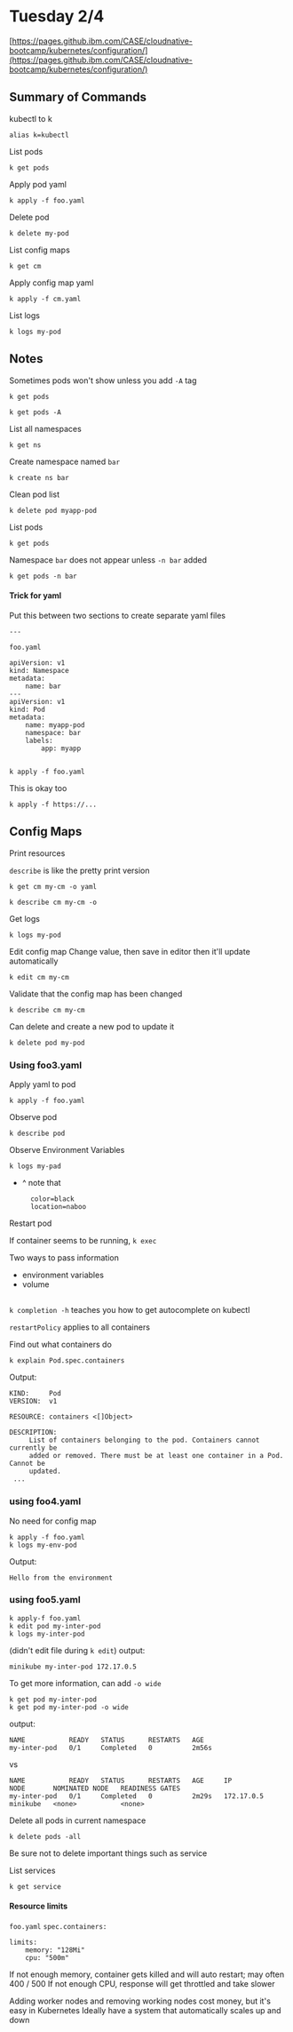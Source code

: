 # Tuesday 2/4

[https://pages.github.ibm.com/CASE/cloudnative-bootcamp/kubernetes/configuration/](https://pages.github.ibm.com/CASE/cloudnative-bootcamp/kubernetes/configuration/)

## Summary of Commands

kubectl to k
	
	alias k=kubectl

List pods

	k get pods

Apply pod yaml

	k apply -f foo.yaml

Delete pod

	k delete my-pod

List config maps

	k get cm

Apply config map yaml

	k apply -f cm.yaml

List logs

	k logs my-pod

## Notes

Sometimes pods won't show unless you add `-A` tag

	k get pods

	k get pods -A

List all namespaces
	
	k get ns

Create namespace named `bar`
	
	k create ns bar

Clean pod list

	k delete pod myapp-pod

List pods

	k get pods

Namespace `bar` does not appear unless `-n bar` added	

	k get pods -n bar
	
#### Trick for yaml

Put this between two sections to create separate yaml files

	---
`foo.yaml`

	apiVersion: v1
	kind: Namespace
	metadata:
		name: bar
	---
	apiVersion: v1
	kind: Pod
	metadata:
		name: myapp-pod
		namespace: bar
		labels:
			app: myapp

	
	k apply -f foo.yaml

This is okay too

	k apply -f https://...

## Config Maps

Print resources

`describe` is like the pretty print version

	k get cm my-cm -o yaml

	k describe cm my-cm -o

Get logs

	k logs my-pod

Edit config map
Change value, then save in editor then it'll update automatically

	k edit cm my-cm

Validate that the config map has been changed

	k describe cm my-cm

Can delete and create a new pod to update it

	k delete pod my-pod

### Using foo3.yaml

Apply yaml to pod 	
	
	k apply -f foo.yaml

Observe pod

	k describe pod

Observe Environment Variables

	k logs my-pad
* ^ note that 

		color=black
		location=naboo

Restart pod

If container seems to be running, `k exec`

Two ways to pass information
* environment variables
* volume

## 

`k completion -h` teaches you how to get autocomplete on kubectl

`restartPolicy` applies to all containers

Find out what containers do

	k explain Pod.spec.containers

Output:

	KIND:     Pod
	VERSION:  v1

	RESOURCE: containers <[]Object>

	DESCRIPTION:
	     List of containers belonging to the pod. Containers cannot currently be
	     added or removed. There must be at least one container in a Pod. Cannot be
	     updated.
     ...

### using foo4.yaml

No need for config map

	k apply -f foo.yaml
	k logs my-env-pod

Output:

	Hello from the environment

### using foo5.yaml

	k apply-f foo.yaml
	k edit pod my-inter-pod 
	k logs my-inter-pod

(didn't edit file during `k edit`)
output:

	minikube my-inter-pod 172.17.0.5

To get more information, can add `-o wide`

	k get pod my-inter-pod
	k get pod my-inter-pod -o wide

output:

	NAME           READY   STATUS      RESTARTS   AGE
	my-inter-pod   0/1     Completed   0          2m56s

vs

	NAME           READY   STATUS      RESTARTS   AGE     IP           NODE       NOMINATED NODE   READINESS GATES
	my-inter-pod   0/1     Completed   0          2m29s   172.17.0.5   minikube   <none>           <none>

Delete all pods in current namespace

	k delete pods -all

Be sure not to delete important things such as service

List services

	k get service

#### Resource limits
`foo.yaml` `spec.containers:`

	limits:
		memory: "128Mi"
		cpu: "500m"

If not enough memory, container gets killed and will auto restart; may often 400 / 500
If not enough CPU, response will get throttled and take slower

Adding worker nodes and removing working nodes cost money, but it's easy in Kubernetes
Ideally have a system that automatically scales up and down